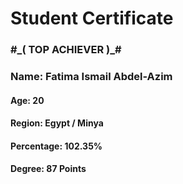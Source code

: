 # Student Certificate

<div class="student-id" >

  <h3>#_( TOP ACHIEVER )_#</h3>
  <h3 >Name: Fatima Ismail Abdel-Azim</h3>
  <h4>Age: 20</h4>
  <h4>Region: Egypt / Minya</h4>
  <h4>Percentage: 102.35%</h4>
  <h4>Degree: 87 Points</h4>
  
</div>
